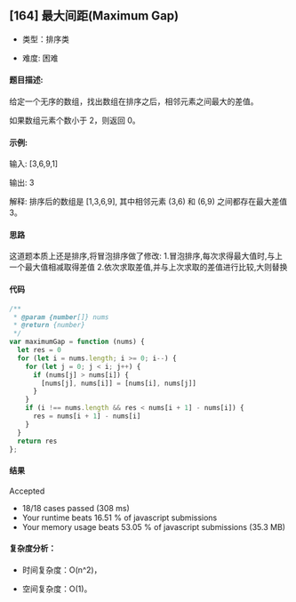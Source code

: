
## [164] 最大间距(Maximum Gap)

- 类型：排序类

- 难度: 困难

#### 题目描述:

给定一个无序的数组，找出数组在排序之后，相邻元素之间最大的差值。

如果数组元素个数小于 2，则返回 0。

#### 示例:

输入: [3,6,9,1]

输出: 3

解释: 排序后的数组是 [1,3,6,9], 其中相邻元素 (3,6) 和 (6,9) 之间都存在最大差值 3。


#### 思路

这道题本质上还是排序,将冒泡排序做了修改:
1.冒泡排序,每次求得最大值时,与上一个最大值相减取得差值
2.依次求取差值,并与上次求取的差值进行比较,大则替换

#### 代码

```javascript
/**
 * @param {number[]} nums
 * @return {number}
 */
var maximumGap = function (nums) {
  let res = 0
  for (let i = nums.length; i >= 0; i--) {
    for (let j = 0; j < i; j++) {
      if (nums[j] > nums[i]) {
        [nums[j], nums[i]] = [nums[i], nums[j]]
      }
    }
    if (i !== nums.length && res < nums[i + 1] - nums[i]) {
      res = nums[i + 1] - nums[i]
    }
  }
  return res
};
```

#### 结果

Accepted
- 18/18 cases passed (308 ms)
- Your runtime beats 16.51 % of javascript submissions
- Your memory usage beats 53.05 % of javascript submissions (35.3 MB)

#### 复杂度分析：

- 时间复杂度：O(n^2)，

- 空间复杂度：O(1)。

